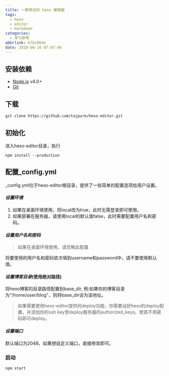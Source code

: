 ```yaml
---
title: 一款简洁的 hexo 编辑器
tags:
  - hexo
  - editor
  - markdown
categories:
  - 学习参考
abbrlink: b7bc064e
date: 2018-06-16 07:47:46
---
```

## 安装依赖
* [Node.js](https://nodejs.org) v4.0+
* [Git](https://git-scm.com/)

## 下载
```
git clone https://github.com/tajpure/hexo-editor.git
```

## 初始化
进入hexo-editor目录，执行
```
npm install --production
```

## 配置_config.yml
_config.yml位于hexo-editor根目录，提供了一些简单的配置选项给用户设置。

#### *设置环境*
1. 如果在桌面环境使用，将local改为true，此时无需登录即可使用。
2. 如果部署在服务器，请使用local的默认值false，此时需要配置用户名和密码。

#### *设置用户名和密码*
> 如果在桌面环境使用，请忽略此配置

将要使用的用户名和密码依次填到username和password中，请不要使用默认值。

#### *设置博客目录*(使用绝对路径)
将hexo博客的目录路径配置到base_dir, 例:如果你的博客目录为"/home/user/blog"，则将base_dir设为该地址。

> 如果需要使用hexo-editor提供的deploy功能，你需要设好hexo的deploy配置，并添加你的ssh key至deploy服务器的authorized_keys。使其不用密码即可deploy。

#### *设置端口*
默认端口为2048，如果想自定义端口，直接修改即可。

### 启动
```
npm start
```
